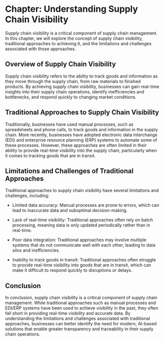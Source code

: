 Chapter: Understanding Supply Chain Visibility
==============================================

Supply chain visibility is a critical component of supply chain management. In this chapter, we will explore the concept of supply chain visibility, traditional approaches to achieving it, and the limitations and challenges associated with those approaches.

Overview of Supply Chain Visibility
-----------------------------------

Supply chain visibility refers to the ability to track goods and information as they move through the supply chain, from raw materials to finished products. By achieving supply chain visibility, businesses can gain real-time insights into their supply chain operations, identify inefficiencies and bottlenecks, and respond quickly to changing market conditions.

Traditional Approaches to Supply Chain Visibility
-------------------------------------------------

Traditionally, businesses have used manual processes, such as spreadsheets and phone calls, to track goods and information in the supply chain. More recently, businesses have adopted electronic data interchange (EDI) and enterprise resource planning (ERP) systems to automate some of these processes. However, these approaches are often limited in their ability to provide real-time visibility into the supply chain, particularly when it comes to tracking goods that are in transit.

Limitations and Challenges of Traditional Approaches
----------------------------------------------------

Traditional approaches to supply chain visibility have several limitations and challenges, including:

* Limited data accuracy: Manual processes are prone to errors, which can lead to inaccurate data and suboptimal decision-making.

* Lack of real-time visibility: Traditional approaches often rely on batch processing, meaning data is only updated periodically rather than in real-time.

* Poor data integration: Traditional approaches may involve multiple systems that do not communicate well with each other, leading to data silos and inefficiencies.

* Inability to track goods in transit: Traditional approaches often struggle to provide real-time visibility into goods that are in transit, which can make it difficult to respond quickly to disruptions or delays.

Conclusion
----------

In conclusion, supply chain visibility is a critical component of supply chain management. While traditional approaches such as manual processes and EDI/ERP systems have been used to achieve visibility in the past, they often fall short in providing real-time visibility and accurate data. By understanding the limitations and challenges associated with traditional approaches, businesses can better identify the need for modern, AI-based solutions that enable greater transparency and traceability in their supply chain operations.
